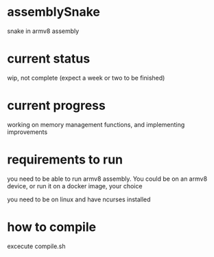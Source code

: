 # assemblySnake
snake in armv8 assembly

# current status
wip, not complete (expect a week or two to be finished)

# current progress
working on memory management functions, and implementing improvements

# requirements to run
you need to be able to run armv8 assembly. You could be on an armv8 device, or run it on a docker image, your choice

you need to be on linux and have ncurses installed

# how to compile

excecute compile.sh
